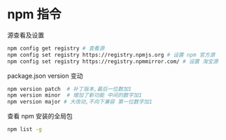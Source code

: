# npm 指令

源查看及设置

```bash
npm config get registry # 查看源
npm config set registry https://registry.npmjs.org # 设置 npm 官方源
npm config set registry https://registry.npmmirror.com/ # 设置 淘宝源
```

package.json version 变动

```bash
npm version patch  # 补丁版本,最后一位数加1
npm version minor  # 增加了新功能 中间的数字加1
npm version major # 大改动,不向下兼容 第一位数字加1
```

查看 npm 安装的全局包

```bash
npm list -g
```

